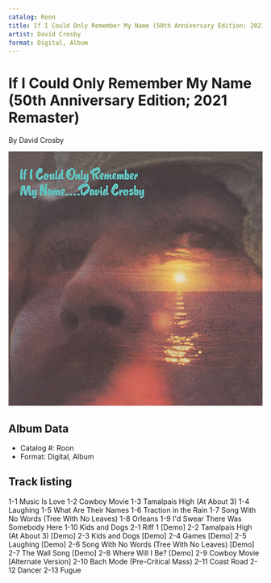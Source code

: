 ```yaml
---
catalog: Roon
title: If I Could Only Remember My Name (50th Anniversary Edition; 2021 Remaster)
artist: David Crosby
format: Digital, Album
---
```


# If I Could Only Remember My Name (50th Anniversary Edition; 2021 Remaster)

By David Crosby

![](../../assets/albumcovers/David_Crosby-If_I_Could_Only_Remember_My_Name_50th_Anniversary_Edition;_2021_Remaster.png)

## Album Data

- Catalog #: Roon
- Format: Digital, Album


## Track listing


1-1 Music Is Love
1-2 Cowboy Movie
1-3 Tamalpais High (At About 3)
1-4 Laughing
1-5 What Are Their Names
1-6 Traction in the Rain
1-7 Song With No Words (Tree With No Leaves)
1-8 Orleans
1-9 I'd Swear There Was Somebody Here
1-10 Kids and Dogs
2-1 Riff 1 [Demo]
2-2 Tamalpais High (At About 3) [Demo]
2-3 Kids and Dogs [Demo]
2-4 Games [Demo]
2-5 Laughing [Demo]
2-6 Song With No Words (Tree With No Leaves) [Demo]
2-7 The Wall Song [Demo]
2-8 Where Will I Be? [Demo]
2-9 Cowboy Movie [Alternate Version]
2-10 Bach Mode (Pre-Critical Mass)
2-11 Coast Road
2-12 Dancer
2-13 Fugue

